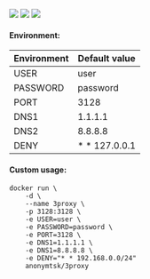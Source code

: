 ![](https://img.shields.io/badge/Alpine-3.8-brightgreen.svg) ![](https://img.shields.io/docker/stars/anonymtsk/3proxy.svg) ![](https://img.shields.io/docker/pulls/anonymtsk/3proxy.svg)

#### Environment:

| Environment | Default value |
|-------------|---------------|
| USER        | user          |
| PASSWORD    | password      |
| PORT        | 3128          |
| DNS1        | 1.1.1.1       |
| DNS2        | 8.8.8.8       |
| DENY        | * * 127.0.0.1 |

#### Custom usage:

    docker run \
        -d \
        --name 3proxy \
        -p 3128:3128 \
        -e USER=user \
        -e PASSWORD=password \
        -e PORT=3128 \
        -e DNS1=1.1.1.1 \
        -e DNS1=8.8.8.8 \
        -e DENY="* * 192.168.0.0/24"
        anonymtsk/3proxy
